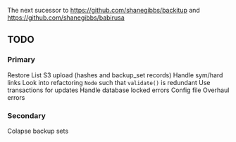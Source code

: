 The next sucessor to https://github.com/shanegibbs/backitup and https://github.com/shanegibbs/babirusa

## TODO

### Primary
Restore
List
S3 upload (hashes and backup_set records)
Handle sym/hard links
Look into refactoring `Node` such that `validate()` is redundant
Use transactions for updates
Handle database locked errors
Config file
Overhaul errors

### Secondary
Colapse backup sets
